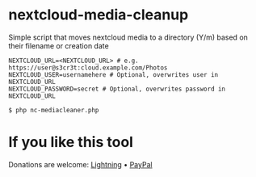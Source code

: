 # nextcloud-media-cleanup
Simple script that moves nextcloud media to a directory (Y/m) based on their filename or creation date

```.env
NEXTCLOUD_URL=<NEXTCLOUD_URL> # e.g. https://user@s3cr3t:cloud.example.com/Photos
NEXTCLOUD_USER=usernamehere # Optional, overwrites user in NEXTCLOUD_URL
NEXTCLOUD_PASSWORD=secret # Optional, overwrites password in NEXTCLOUD_URL
```
```
$ php nc-mediacleaner.php
```

# If you like this tool

Donations are welcome: [Lightning](lightning:spinalphone02@walletofsatoshi.com) • [PayPal](https://www.paypal.com/donate/?hosted_button_id=B3WRGUUNZVDCL)
